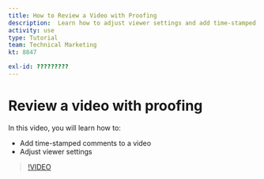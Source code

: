 ```yaml
---
title: How to Review a Video with Proofing
description:  Learn how to adjust viewer settings and add time-stamped comments to a video using  proofing in [!DNL Adobe Workfront].
activity: use
type: Tutorial
team: Technical Marketing
kt: 8847

exl-id: ?????????
---
```

# Review a video with proofing

In this video, you will learn how to:

* Add time-stamped comments to a video
* Adjust viewer settings

>[!VIDEO](https://video.tv.adobe.com/v/335144/?quality=12)

<!--
## Learn more
* Review a video proof
-->
